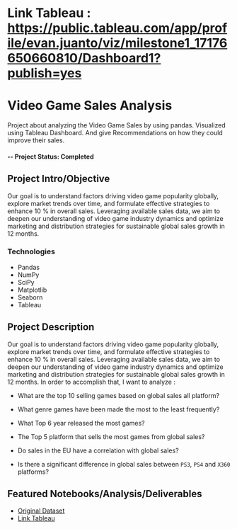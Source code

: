 # Link Tableau : https://public.tableau.com/app/profile/evan.juanto/viz/milestone1_17176650660810/Dashboard1?publish=yes

# Video Game Sales Analysis
Project about analyzing the Video Game Sales by using pandas. Visualized using Tableau Dashboard. And give Recommendations on how they could improve their sales.

#### -- Project Status: Completed

## Project Intro/Objective
Our goal is to understand factors driving video game popularity globally, explore market trends over time, and formulate effective strategies to enhance 10 % in overall sales. Leveraging available sales data, we aim to deepen our understanding of video game industry dynamics and optimize marketing and distribution strategies for sustainable global sales growth in 12 months.

### Technologies
* Pandas
* NumPy
* SciPy
* Matplotlib
* Seaborn
* Tableau
## Project Description
Our goal is to understand factors driving video game popularity globally, explore market trends over time, and formulate effective strategies to enhance 10 % in overall sales. Leveraging available sales data, we aim to deepen our understanding of video game industry dynamics and optimize marketing and distribution strategies for sustainable global sales growth in 12 months.
In order to accomplish that, I want to analyze :

- What are the top 10 selling games based on global sales all platform?

- What genre games have been made the most to the least frequently?

- What Top 6 year released the most games?

- The Top 5 platform that sells the most games from global sales?

- Do sales in the EU have a correlation with global sales?

- Is there a significant difference in global sales between `PS3`, `PS4` and `X360` platforms?

## Featured Notebooks/Analysis/Deliverables
* [Original Dataset](https://www.kaggle.com/datasets/gregorut/videogamesales)
* [Link Tableau](https://public.tableau.com/app/profile/evan.juanto/viz/milestone1_17176650660810/Dashboard1?publish=yes)


